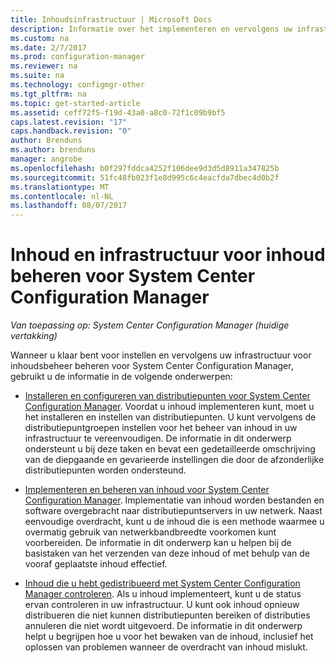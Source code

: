 ```yaml
---
title: Inhoudsinfrastructuur | Microsoft Docs
description: Informatie over het implementeren en vervolgens uw infrastructuur voor inhoudsbeheer beheren voor System Center Configuration Manager.
ms.custom: na
ms.date: 2/7/2017
ms.prod: configuration-manager
ms.reviewer: na
ms.suite: na
ms.technology: configmgr-other
ms.tgt_pltfrm: na
ms.topic: get-started-article
ms.assetid: ceff72f5-f19d-43a0-a8c0-72f1c09b9bf5
caps.latest.revision: "17"
caps.handback.revision: "0"
author: Brenduns
ms.author: brenduns
manager: angrobe
ms.openlocfilehash: b0f297fddca4252f106dee9d3d5d8911a347825b
ms.sourcegitcommit: 51fc48fb023f1e8d995c6c4eacfda7dbec4d0b2f
ms.translationtype: MT
ms.contentlocale: nl-NL
ms.lasthandoff: 08/07/2017
---
```

# <a name="manage-content-and-content-infrastructure-for-system-center-configuration-manager"></a>Inhoud en infrastructuur voor inhoud beheren voor System Center Configuration Manager

*Van toepassing op: System Center Configuration Manager (huidige vertakking)*

Wanneer u klaar bent voor instellen en vervolgens uw infrastructuur voor inhoudsbeheer beheren voor System Center Configuration Manager, gebruikt u de informatie in de volgende onderwerpen:  

-   [Installeren en configureren van distributiepunten voor System Center Configuration Manager](../../../../core/servers/deploy/configure/install-and-configure-distribution-points.md). Voordat u inhoud implementeren kunt, moet u het installeren en instellen van distributiepunten. U kunt vervolgens de distributiepuntgroepen instellen voor het beheer van inhoud in uw infrastructuur te vereenvoudigen. De informatie in dit onderwerp ondersteunt u bij deze taken en bevat een gedetailleerde omschrijving van de diepgaande en gevarieerde instellingen die door de afzonderlijke distributiepunten worden ondersteund.  

-   [Implementeren en beheren van inhoud voor System Center Configuration Manager](../../../../core/servers/deploy/configure/deploy-and-manage-content.md). Implementatie van inhoud worden bestanden en software overgebracht naar distributiepuntservers in uw netwerk. Naast eenvoudige overdracht, kunt u de inhoud die is een methode waarmee u overmatig gebruik van netwerkbandbreedte voorkomen kunt voorbereiden. De informatie in dit onderwerp kan u helpen bij de basistaken van het verzenden van deze inhoud of met behulp van de vooraf geplaatste inhoud effectief.  

-   [Inhoud die u hebt gedistribueerd met System Center Configuration Manager controleren](../../../../core/servers/deploy/configure/monitor-content-you-have-distributed.md). Als u inhoud implementeert, kunt u de status ervan controleren in uw infrastructuur. U kunt ook inhoud opnieuw distribueren die niet kunnen distributiepunten bereiken of distributies annuleren die niet wordt uitgevoerd. De informatie in dit onderwerp helpt u begrijpen hoe u voor het bewaken van de inhoud, inclusief het oplossen van problemen wanneer de overdracht van inhoud mislukt.  

